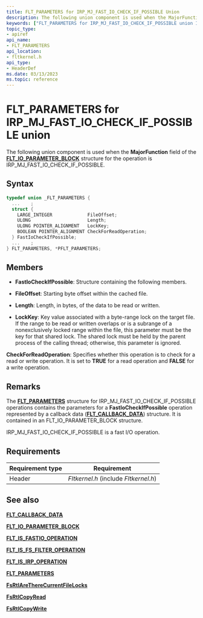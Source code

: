 ```yaml
---
title: FLT_PARAMETERS for IRP_MJ_FAST_IO_CHECK_IF_POSSIBLE Union
description: The following union component is used when the MajorFunction field of the FLT_IO_PARAMETER_BLOCK structure for the operation is IRP_MJ_FAST_IO_CHECK_IF_POSSIBLE.
keywords: ["FLT_PARAMETERS for IRP_MJ_FAST_IO_CHECK_IF_POSSIBLE union Installable File System Drivers", "FLT_PARAMETERS union Installable File System Drivers", "PFLT_PARAMETERS union pointer Installable File System Drivers"]
topic_type:
- apiref
api_name:
- FLT_PARAMETERS
api_location:
- fltkernel.h
api_type:
- HeaderDef
ms.date: 03/13/2023
ms.topic: reference
---
```


# FLT_PARAMETERS for IRP_MJ_FAST_IO_CHECK_IF_POSSIBLE union

The following union component is used when the **MajorFunction** field of the [**FLT_IO_PARAMETER_BLOCK**](/windows-hardware/drivers/ddi/fltkernel/ns-fltkernel-_flt_io_parameter_block) structure for the operation is IRP_MJ_FAST_IO_CHECK_IF_POSSIBLE.

## Syntax

``` C
typedef union _FLT_PARAMETERS {
  ...    ;
  struct {
    LARGE_INTEGER             FileOffset;
    ULONG                     Length;
    ULONG POINTER_ALIGNMENT   LockKey;
    BOOLEAN POINTER_ALIGNMENT CheckForReadOperation;
  } FastIoCheckIfPossible;
  ...    ;
} FLT_PARAMETERS, *PFLT_PARAMETERS;
```

## Members

- **FastIoCheckIfPossible**: Structure containing the following members.

- **FileOffset**: Starting byte offset within the cached file.

- **Length**: Length, in bytes, of the data to be read or written.

- **LockKey**: Key value associated with a byte-range lock on the target file. If the range to be read or written overlaps or is a subrange of a nonexclusively locked range within the file, this parameter must be the key for that shared lock. The shared lock must be held by the parent process of the calling thread; otherwise, this parameter is ignored.

**CheckForReadOperation**: Specifies whether this operation is to check for a read or write operation. It is set to **TRUE** for a read operation and **FALSE** for a write operation.

## Remarks

The [**FLT_PARAMETERS**](/windows-hardware/drivers/ddi/fltkernel/ns-fltkernel-_flt_parameters) structure for IRP_MJ_FAST_IO_CHECK_IF_POSSIBLE operations contains the parameters for a **FastIoCheckIfPossible** operation represented by a callback data ([**FLT_CALLBACK_DATA**](/windows-hardware/drivers/ddi/fltkernel/ns-fltkernel-_flt_callback_data)) structure. It is contained in an FLT_IO_PARAMETER_BLOCK structure.

IRP_MJ_FAST_IO_CHECK_IF_POSSIBLE is a fast I/O operation.

## Requirements

| Requirement type | Requirement |
| ---------------- | ----------- |
| Header | *Fltkernel.h* (include *Fltkernel.h*) |

## See also

[**FLT_CALLBACK_DATA**](/windows-hardware/drivers/ddi/fltkernel/ns-fltkernel-_flt_callback_data)

[**FLT_IO_PARAMETER_BLOCK**](/windows-hardware/drivers/ddi/fltkernel/ns-fltkernel-_flt_io_parameter_block)

[**FLT_IS_FASTIO_OPERATION**](/windows-hardware/drivers/ddi/index)

[**FLT_IS_FS_FILTER_OPERATION**](/previous-versions/ff544648(v=vs.85))

[**FLT_IS_IRP_OPERATION**](/previous-versions/ff544654(v=vs.85))

[**FLT_PARAMETERS**](/windows-hardware/drivers/ddi/fltkernel/ns-fltkernel-_flt_parameters)

[**FsRtlAreThereCurrentFileLocks**](/windows-hardware/drivers/ddi/ntifs/nf-ntifs-fsrtlaretherecurrentfilelocks)

[**FsRtlCopyRead**](/windows-hardware/drivers/ddi/ntifs/nf-ntifs-_fsrtl_advanced_fcb_header-fsrtlcopyread)

[**FsRtlCopyWrite**](/windows-hardware/drivers/ddi/ntifs/nf-ntifs-_fsrtl_advanced_fcb_header-fsrtlcopywrite)
